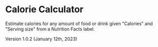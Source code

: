 # Calorie Calculator 
Estimate calories for any amount of food or drink given "Calories" and "Serving size" from a Nutrition Facts label.

Version 1.0.2 (January 12th, 2023)

